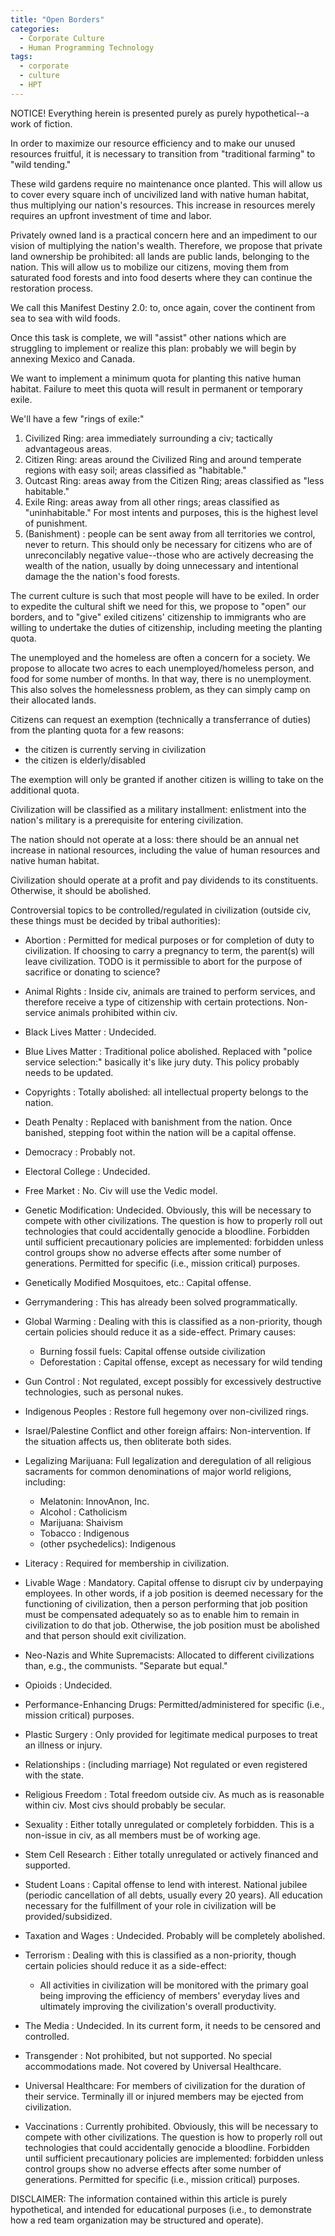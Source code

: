```yaml
---
title: "Open Borders"
categories:
  - Corporate Culture
  - Human Programming Technology
tags:
  - corporate
  - culture
  - HPT
---
```


NOTICE! Everything herein is presented purely as purely hypothetical--a work of fiction.



In order to maximize our resource efficiency and to make our unused resources fruitful,
it is necessary to transition from "traditional farming" to "wild tending."

These wild gardens require no maintenance once planted.
This will allow us to cover every square inch of uncivilized land
with native human habitat,
thus multiplying our nation's resources.
This increase in resources merely requires an upfront investment of time and labor.

Privately owned land is a practical concern here
and an impediment to our vision of multiplying the nation's wealth.
Therefore, we propose that private land ownership be prohibited:
all lands are public lands, belonging to the nation.
This will allow us to mobilize our citizens,
moving them from saturated food forests
and into food deserts where they can continue the restoration process.

We call this Manifest Destiny 2.0:
to, once again, cover the continent from sea to sea with wild foods.

Once this task is complete, we will "assist" other nations
which are struggling to implement or realize this plan:
probably we will begin by annexing Mexico and Canada.

We want to implement a minimum quota for planting this native human habitat.
Failure to meet this quota will result in permanent or temporary exile.

We'll have a few "rings of exile:"
1) Civilized Ring: area immediately surrounding a civ;
   tactically advantageous areas.
2) Citizen   Ring: areas around the Civilized Ring and around temperate regions with easy soil;
   areas classified as "habitable."
3) Outcast   Ring: areas away from the Citizen Ring;
   areas classified as "less habitable."
4) Exile     Ring: areas away from all other rings;
   areas classified as "uninhabitable."
   For most intents and purposes, this is the highest level of punishment.
5) (Banishment)  : people can be sent away from all territories we control, never to return.
   This should only be necessary for citizens who are of unreconcilably negative value--those
   who are actively decreasing the wealth of the nation,
   usually by doing unnecessary and intentional damage the the nation's food forests.



The current culture is such that most people will have to be exiled.
In order to expedite the cultural shift we need for this,
we propose to "open" our borders,
and to "give" exiled citizens' citizenship
to immigrants who are willing to undertake the duties of citizenship,
including meeting the planting quota.



The unemployed and the homeless are often a concern for a society.
We propose to allocate two acres to each unemployed/homeless person,
and food for some number of months.
In that way, there is no unemployment.
This also solves the homelessness problem,
as they can simply camp on their allocated lands.



Citizens can request an exemption (technically a transferrance of duties) from the planting quota for a few reasons:
- the citizen is currently serving in civilization
- the citizen is elderly/disabled

The exemption will only be granted if another citizen is willing to take on the additional quota.



Civilization will be classified as a military installment:
enlistment into the nation's military is a prerequisite
for entering civilization.


The nation should not operate at a loss:
there should be an annual net increase in national resources,
including the value of human resources and native human habitat.

Civilization should operate at a profit
and pay dividends to its constituents.
Otherwise, it should be abolished.



Controversial topics to be controlled/regulated in civilization
(outside civ, these things must be decided by tribal authorities):
- Abortion            : Permitted for medical purposes or for completion of duty to civilization.
                        If choosing to carry a pregnancy to term, the parent(s) will leave civilization.
                        TODO is it permissible to abort for the purpose of sacrifice or donating to science?
- Animal Rights       : Inside civ, animals are trained to perform services,
  and therefore receive a type of citizenship with certain protections.
  Non-service animals prohibited within civ.

- Black Lives Matter  : Undecided.
- Blue  Lives Matter  : Traditional police abolished.
  Replaced with "police service selection:" basically it's like jury duty.
  This policy probably needs to be updated.

- Copyrights          : Totally abolished: all intellectual property belongs to the nation.

- Death Penalty       : Replaced with banishment from the nation.
  Once banished, stepping foot within the nation will be a capital offense.
- Democracy           : Probably not.

- Electoral College   : Undecided.

- Free Market         : No. Civ will use the Vedic model.

- Genetic Modification: Undecided.
  Obviously, this will be necessary to compete with other civilizations.
  The question is how to properly roll out technologies that could accidentally genocide a bloodline.
  Forbidden until sufficient precautionary policies are implemented:
  forbidden unless control groups show no adverse effects after some number of generations.
  Permitted for specific (i.e., mission critical) purposes.
- Genetically Modified Mosquitoes, etc.: Capital offense.
- Gerrymandering      : This has already been solved programmatically.
- Global Warming      : Dealing with this is classified as a non-priority,
  though certain policies should reduce it as a side-effect.
  Primary causes:
  - Burning fossil fuels: Capital offense outside civilization
  - Deforestation       : Capital offense, except as necessary for wild tending
- Gun Control         : Not regulated, except possibly for excessively destructive technologies, such as personal nukes.

- Indigenous Peoples  : Restore full hegemony over non-civilized rings.
- Israel/Palestine Conflict and other foreign affairs: Non-intervention.
  If the situation affects us, then obliterate both sides.

- Legalizing Marijuana: Full legalization and deregulation of all religious sacraments for common denominations of major world religions,
  including:
  - Melatonin: InnovAnon, Inc.
  - Alcohol  : Catholicism
  - Marijuana: Shaivism
  - Tobacco  : Indigenous
  - (other psychedelics): Indigenous
- Literacy            : Required for membership in civilization.
- Livable Wage        : Mandatory. Capital offense to disrupt civ by underpaying employees.
  In other words, if a job position is deemed necessary for the functioning of civilization,
  then a person performing that job position must be compensated adequately so as to enable him to remain in civilization to do that job.
  Otherwise, the job position must be abolished and that person should exit civilization.

- Neo-Nazis and White Supremacists: Allocated to different civilizations than, e.g., the communists.
  "Separate but equal."

- Opioids             : Undecided.

- Performance-Enhancing Drugs: Permitted/administered for specific (i.e., mission critical) purposes.
- Plastic Surgery     : Only provided for legitimate medical purposes to treat an illness or injury.

- Relationships       : (including marriage) Not regulated or even registered with the state.
- Religious Freedom   : Total freedom outside civ.
  As much as is reasonable within civ.
  Most civs should probably be secular.

- Sexuality           : Either totally unregulated or completely forbidden.
  This is a non-issue in civ, as all members must be of working age.
- Stem Cell Research  : Either totally unregulated or actively financed and supported.
- Student Loans       : Capital offense to lend with interest.
  National jubilee (periodic cancellation of all debts, usually every 20 years).
  All education necessary for the fulfillment of your role in civilization will be provided/subsidized.

- Taxation and Wages  : Undecided.
  Probably will be completely abolished.
- Terrorism           : Dealing with this is classified as a non-priority,
  though certain policies should reduce it as a side-effect:
  - All activities in civilization will be monitored
    with the primary goal being improving the efficiency of members' everyday lives
    and ultimately improving the civilization's overall productivity.
- The Media           : Undecided.
  In its current form, it needs to be censored and controlled.
- Transgender         : Not prohibited, but not supported.
  No special accommodations made.
  Not covered by Universal Healthcare.

- Universal Healthcare: For members of civilization for the duration of their service.
  Terminally ill or injured members may be ejected from civilization.

- Vaccinations        : Currently prohibited.
  Obviously, this will be necessary to compete with other civilizations.
  The question is how to properly roll out technologies that could accidentally genocide a bloodline.
  Forbidden until sufficient precautionary policies are implemented:
  forbidden unless control groups show no adverse effects after some number of generations.
  Permitted for specific (i.e., mission critical) purposes.



DISCLAIMER:
The information contained within this article is purely hypothetical,
and intended for educational purposes
(i.e., to demonstrate how a red team organization may be structured and operate).
